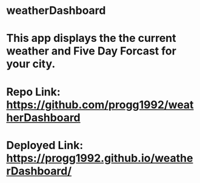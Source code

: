# weatherDashboard
# This app displays the the current weather and Five Day Forcast for your city.
# Repo Link: https://github.com/progg1992/weatherDashboard
# Deployed Link: https://progg1992.github.io/weatherDashboard/